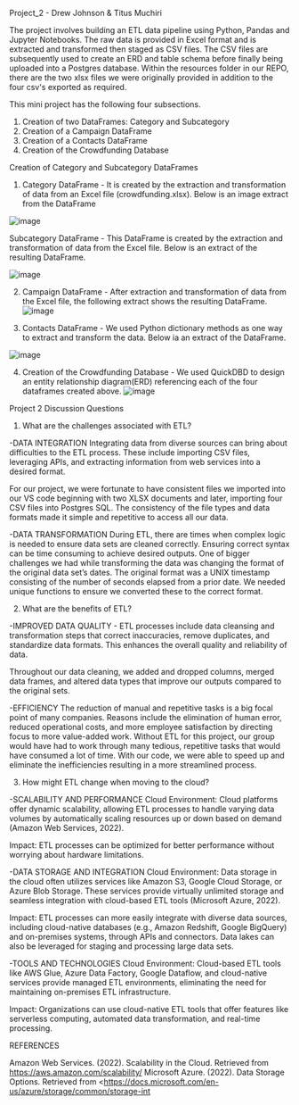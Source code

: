 Project_2 - Drew Johnson & Titus Muchiri

The project involves building an ETL data pipeline using Python, Pandas and Jupyter Notebooks.
The raw data is provided in Excel format and is extracted and transformed then staged as CSV files.
The CSV files are subsequently used to create an ERD and table schema before finally being uploaded into a Postgres database. 
Within the resources folder in our REPO, there are the two xlsx files we were originally provided in addition to the four csv's exported as required.

This mini project has the following four subsections.
1. Creation of two DataFrames: Category and Subcategory
2. Creation of a Campaign DataFrame
3. Creation of a Contacts DataFrame
4. Creation of the Crowdfunding Database

Creation of Category and Subcategory DataFrames 
1. Category DataFrame - 
It is created by the extraction and transformation of data from an Excel file (crowdfunding.xlsx).
Below is an image extract from the DataFrame

![image](https://github.com/user-attachments/assets/5da42603-17ad-48b7-ae09-818c814df34e)


Subcategory DataFrame - 
This DataFrame is created by the extraction and transformation of data from the Excel file. Below is an extract of the resulting DataFrame.

![image](https://github.com/user-attachments/assets/980fda8f-35b8-4136-bccf-0a19b6bb440a)



2. Campaign DataFrame - 
After extraction and transformation of data from the Excel file, the following extract shows the resulting DataFrame.
![image](https://github.com/user-attachments/assets/56d000b9-2a44-4881-a0c1-48aa8b62da9c)


3. Contacts DataFrame - 
We used Python dictionary methods as one way to extract and transform the data.
Below ia an extract of the DataFrame.

![image](https://github.com/user-attachments/assets/9b20a817-14f1-4b53-8efe-86a21ad68caf)



4. Creation of the Crowdfunding Database - 
We used QuickDBD to design an entity relationship diagram(ERD) referencing each of the four dataframes created above.
![image](https://github.com/user-attachments/assets/3ba919ab-ecc9-4393-add0-e1ee48a69818)




Project 2 Discussion Questions
1) What are the challenges associated with ETL?
   
-DATA INTEGRATION
Integrating data from diverse sources can bring about difficulties to the ETL process. These include importing CSV files, leveraging APIs, and extracting information from web services into a desired format.

For our project, we were fortunate to have consistent files we imported into our VS code beginning with two XLSX documents and later, importing four CSV files into Postgres SQL. The consistency of the file types and data formats made it simple and repetitive to access all our data.

-DATA TRANSFORMATION
During ETL, there are times when complex logic is needed to ensure data sets are cleaned correctly. Ensuring correct syntax can be time consuming to achieve desired outputs.
One of bigger challenges we had while transforming the data was changing the format of the original data set’s dates.  The original format was a UNIX timestamp consisting of the number of seconds elapsed from a prior date. We needed unique functions to ensure we converted these to the correct format. 

2) What are the benefits of ETL?
   
-IMPROVED DATA QUALITY - 
ETL processes include data cleansing and transformation steps that correct inaccuracies, remove duplicates, and standardize data formats. This enhances the overall quality and reliability of data.

Throughout our data cleaning, we added and dropped columns, merged data frames, and altered data types that improve our outputs compared to the original sets.

-EFFICIENCY
The reduction of manual and repetitive tasks is a big focal point of many companies. Reasons include the elimination of human error, reduced operational costs, and more employee satisfaction by directing focus to more value-added work.
Without ETL for this project, our group would have had to work through many tedious, repetitive tasks that would have consumed a lot of time. With our code, we were able to speed up and eliminate the inefficiencies resulting in a more streamlined process.

3) How might ETL change when moving to the cloud?

-SCALABILITY AND PERFORMANCE
Cloud Environment: Cloud platforms offer dynamic scalability, allowing ETL processes to handle varying data volumes by automatically scaling resources up or down based on demand (Amazon Web Services, 2022).

Impact: ETL processes can be optimized for better performance without worrying about hardware limitations. 

-DATA STORAGE AND INTEGRATION
 Cloud Environment: Data storage in the cloud often utilizes services like Amazon S3, Google Cloud Storage, or Azure Blob Storage. These services provide virtually unlimited storage and seamless integration with cloud-based ETL tools (Microsoft Azure, 2022).

Impact: ETL processes can more easily integrate with diverse data sources, including cloud-native databases (e.g., Amazon Redshift, Google BigQuery) and on-premises systems, through APIs and connectors. Data lakes can also be leveraged for staging and processing large data sets.

-TOOLS AND TECHNOLOGIES
Cloud Environment: Cloud-based ETL tools like AWS Glue, Azure Data Factory, Google Dataflow, and cloud-native services provide managed ETL environments, eliminating the need for maintaining on-premises ETL infrastructure.

Impact: Organizations can use cloud-native ETL tools that offer features like serverless computing, automated data transformation, and real-time processing. 


REFERENCES

Amazon Web Services. (2022). Scalability in the Cloud. Retrieved from https://aws.amazon.com/scalability/
Microsoft Azure. (2022). Data Storage Options. Retrieved from <https://docs.microsoft.com/en-us/azure/storage/common/storage-int

